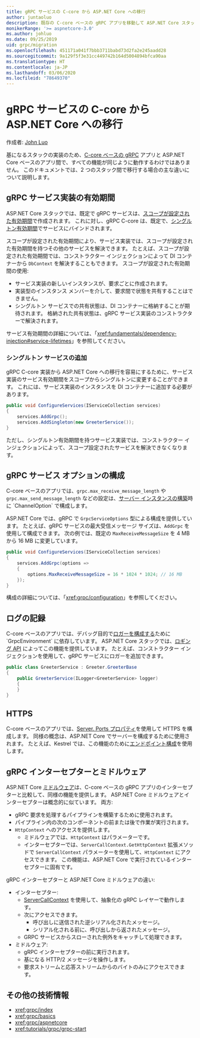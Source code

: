 ```yaml
---
title: gRPC サービスの C-core から ASP.NET Core への移行
author: juntaoluo
description: 既存の C-core ベースの gRPC アプリを移動して ASP.NET Core スタック上で実行する方法について説明します。
monikerRange: '>= aspnetcore-3.0'
ms.author: johluo
ms.date: 09/25/2019
uid: grpc/migration
ms.openlocfilehash: 451171a041f7bbb3711babd73d2fa2e245aadd28
ms.sourcegitcommit: 9a129f5f3e31cc449742b164d5004894bfca90aa
ms.translationtype: HT
ms.contentlocale: ja-JP
ms.lasthandoff: 03/06/2020
ms.locfileid: "78649370"
---
```

# <a name="migrating-grpc-services-from-c-core-to-aspnet-core"></a>gRPC サービスの C-core から ASP.NET Core への移行

作成者: [John Luo](https://github.com/juntaoluo)

基になるスタックの実装のため、[C-core ベースの gRPC](https://grpc.io/blog/grpc-stacks) アプリと ASP.NET Core ベースのアプリ間で、すべての機能が同じように動作するわけではありません。 このドキュメントでは、2 つのスタック間で移行する場合の主な違いについて説明します。

## <a name="grpc-service-implementation-lifetime"></a>gRPC サービス実装の有効期間

ASP.NET Core スタックでは、既定で gRPC サービスは、[スコープが設定された有効期間](xref:fundamentals/dependency-injection#service-lifetimes)で作成されます。 これに対し、gRPC C-core は、既定で、[シングルトン有効期間](xref:fundamentals/dependency-injection#service-lifetimes)でサービスにバインドされます。

スコープが設定された有効期間により、サービス実装では、スコープが設定された有効期間を持つその他のサービスを解決できます。 たとえば、スコープが設定された有効期間では、コンストラクター インジェクションによって DI コンテナーから `DbContext` を解決することもできます。 スコープが設定された有効期間の使用:

* サービス実装の新しいインスタンスが、要求ごとに作成されます。
* 実装型のインスタンス メンバーを介して、要求間で状態を共有することはできません。
* シングルトン サービスでの共有状態は、DI コンテナーに格納することが期待されます。 格納された共有状態は、gRPC サービス実装のコンストラクターで解決されます。

サービス有効期間の詳細については、「<xref:fundamentals/dependency-injection#service-lifetimes>」を参照してください。

### <a name="add-a-singleton-service"></a>シングルトン サービスの追加

gRPC C-core 実装から ASP.NET Core への移行を容易にするために、サービス実装のサービス有効期間をスコープからシングルトンに変更することができます。 これには、サービス実装のインスタンスを DI コンテナーに追加する必要があります。

```csharp
public void ConfigureServices(IServiceCollection services)
{
    services.AddGrpc();
    services.AddSingleton(new GreeterService());
}
```

ただし、シングルトン有効期間を持つサービス実装では、コンストラクター インジェクションによって、スコープ設定されたサービスを解決できなくなります。

## <a name="configure-grpc-services-options"></a>gRPC サービス オプションの構成

C-core ベースのアプリでは、`grpc.max_receive_message_length` や `grpc.max_send_message_length` などの設定は、[サーバー インスタンスの構築](https://grpc.io/grpc/csharp/api/Grpc.Core.Server.html#Grpc_Core_Server__ctor_System_Collections_Generic_IEnumerable_Grpc_Core_ChannelOption__)時に `ChannelOption` で構成します。

ASP.NET Core では、gRPC で `GrpcServiceOptions` 型による構成を提供しています。 たとえば、gRPC サービスの最大受信メッセージ サイズは、`AddGrpc` を使用して構成できます。 次の例では、既定の `MaxReceiveMessageSize` を 4 MB から 16 MB に変更しています。

```csharp
public void ConfigureServices(IServiceCollection services)
{
    services.AddGrpc(options =>
    {
        options.MaxReceiveMessageSize = 16 * 1024 * 1024; // 16 MB
    });
}
```

構成の詳細については、「<xref:grpc/configuration>」を参照してください。

## <a name="logging"></a>ログの記録

C-core ベースのアプリでは、デバッグ目的で[ロガーを構成する](https://grpc.io/grpc/csharp/api/Grpc.Core.GrpcEnvironment.html?q=size#Grpc_Core_GrpcEnvironment_SetLogger_Grpc_Core_Logging_ILogger_)ために `GrpcEnvironment` に依存しています。 ASP.NET Core スタックでは、[ロギング API](xref:fundamentals/logging/index) によってこの機能を提供しています。 たとえば、コンストラクター インジェクションを使用して、gRPC サービスにロガーを追加できます。

```csharp
public class GreeterService : Greeter.GreeterBase
{
    public GreeterService(ILogger<GreeterService> logger)
    {
    }
}
```

## <a name="https"></a>HTTPS

C-core ベースのアプリでは、[Server. Ports プロパティ](https://grpc.io/grpc/csharp/api/Grpc.Core.Server.html#Grpc_Core_Server_Ports)を使用して HTTPS を構成します。 同様の概念は、ASP.NET Core でサーバーを構成するために使用されます。 たとえば、Kestrel では、この機能のために[エンドポイント構成](xref:fundamentals/servers/kestrel#endpoint-configuration)を使用します。

## <a name="grpc-interceptors-vs-middleware"></a>gRPC インターセプターとミドルウェア

ASP.NET Core [ミドルウェア](xref:fundamentals/middleware/index)は、C-core ベースの gRPC アプリのインターセプターと比較して、同様の機能を提供します。 ASP.NET Core ミドルウェアとインターセプターは概念的に似ています。 両方:

* gRPC 要求を処理するパイプラインを構築するために使用されます。
* パイプライン内の次のコンポーネントの前または後で作業が実行されます。
* `HttpContext` へのアクセスを提供します。
  * ミドルウェアでは、`HttpContext` はパラメーターです。
  * インターセプターでは、`ServerCallContext.GetHttpContext` 拡張メソッドで `ServerCallContext` パラメーターを使用して、`HttpContext` にアクセスできます。 この機能は、ASP.NET Core で実行されているインターセプターに固有です。

gRPC インターセプターと ASP.NET Core ミドルウェアの違い:

* インターセプター:
  * [ServerCallContext](https://grpc.io/grpc/csharp/api/Grpc.Core.ServerCallContext.html) を使用して、抽象化の gRPC レイヤーで動作します。
  * 次にアクセスできます。
    * 呼び出しに送信された逆シリアル化されたメッセージ。
    * シリアル化される前に、呼び出しから返されたメッセージ。
  * GRPC サービスからスローされた例外をキャッチして処理できます。
* ミドルウェア:
  * gRPC インターセプターの前に実行されます。
  * 基になる HTTP/2 メッセージを操作します。
  * 要求ストリームと応答ストリームからのバイトのみにアクセスできます。

## <a name="additional-resources"></a>その他の技術情報

* <xref:grpc/index>
* <xref:grpc/basics>
* <xref:grpc/aspnetcore>
* <xref:tutorials/grpc/grpc-start>
